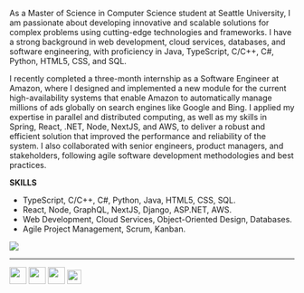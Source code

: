 As a Master of Science in Computer Science student at Seattle University, I am passionate about developing innovative and scalable solutions for complex problems using cutting-edge technologies and frameworks. I have a strong background in web development, cloud services, databases, and software engineering, with proficiency in Java, TypeScript, C/C++, C#, Python, HTML5, CSS, and SQL.

I recently completed a three-month internship as a Software Engineer at Amazon, where I designed and implemented a new module for the current high-availability systems that enable Amazon to automatically manage millions of ads globally on search engines like Google and Bing. I applied my expertise in parallel and distributed computing, as well as my skills in Spring, React, .NET, Node, NextJS, and AWS, to deliver a robust and efficient solution that improved the performance and reliability of the system. I also collaborated with senior engineers, product managers, and stakeholders, following agile software development methodologies and best practices.

**SKILLS**
- TypeScript, C/C++, C#, Python, Java, HTML5, CSS, SQL. 
- React, Node, GraphQL, NextJS, Django, ASP.NET, AWS. 
- Web Development, Cloud Services, Object-Oriented Design, Databases. 
- Agile Project Management, Scrum, Kanban. 

<img src="https://github-readme-stats.vercel.app/api/top-langs/?username=ducmvo&layout=compact&custom_title=LANGUAGES&title_color=740627&text_color=c8d0d8&icon_color=24292e&bg_color=0d1118&hide_progress=true&hide_border=true" />

___
[<img src="https://img.icons8.com/material-rounded/50/000000/new-post.png" width="30"/>](mailto:dvo4@seattleu.com)  [<img src="https://img.icons8.com/ios-filled/50/000000/github.png" width="30"/>](https://github.com/ducmvo/)  [<img src="https://img.icons8.com/ios-filled/50/000000/linkedin.png" width="30"/>](https://www.linkedin.com/in/ducmvo/)  [<img src="https://www.svgrepo.com/show/266221/resume-portfolio.svg" height="25"/>](https://ducmvo.github.io/portfolio/)

<!--
**ducmvo/ducmvo** is a ✨ _special_ ✨ repository because its `README.md` (this file) appears on your GitHub profile.

Here are some ideas to get you started:

- 🔭 I’m currently working on ...
- 🌱 I’m currently learning ...
- 👯 I’m looking to collaborate on ...
- 🤔 I’m looking for help with ...
- 💬 Ask me about ...
- 📫 How to reach me: ...
- 😄 Pronouns: ...
- ⚡ Fun fact: ...
-->
